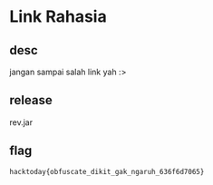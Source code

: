 # Link Rahasia

## desc
jangan sampai salah link yah :>

## release
rev.jar

## flag
```hacktoday{obfuscate_dikit_gak_ngaruh_636f6d7065}```